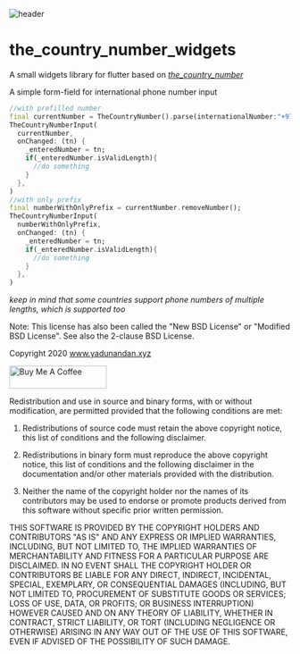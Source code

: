 ![header](https://i.imgur.com/xiil4Wj.jpg)
# the_country_number_widgets
A small widgets library for flutter based on *[the_country_number](https://github.com/ondbyte/the_country_number)*

A simple form-field for international phone number input
```dart
//with prefilled number
final currentNumber = TheCountryNumber().parse(internationalNumber:"+97156565656");
TheCountryNumberInput(
  currentNumber,
  onChanged: (tn) {
    _enteredNumber = tn;
    if(_enteredNumber.isValidLength){
      //do something
    }
  }, 
)
//with only prefix
final numberWithOnlyPrefix = currentNumber.removeNumber();
TheCountryNumberInput(
  numberWithOnlyPrefix,
  onChanged: (tn) {
    _enteredNumber = tn;
    if(_enteredNumber.isValidLength){
      //do something
    }
  }, 
)
```
*keep in mind that some countries support phone numbers of multiple lengths, which is supported too*


Note: This license has also been called the "New BSD License" or "Modified BSD License". See also the 2-clause BSD License.

Copyright 2020 www.yadunandan.xyz

<a href="https://www.buymeacoffee.com/ondbyte" target="_blank"><img src="https://cdn.buymeacoffee.com/buttons/default-orange.png" alt="Buy Me A Coffee" height="41" width="174"></a>

Redistribution and use in source and binary forms, with or without modification, are permitted provided that the following conditions are met:

1. Redistributions of source code must retain the above copyright notice, this list of conditions and the following disclaimer.

2. Redistributions in binary form must reproduce the above copyright notice, this list of conditions and the following disclaimer in the documentation and/or other materials provided with the distribution.

3. Neither the name of the copyright holder nor the names of its contributors may be used to endorse or promote products derived from this software without specific prior written permission.

THIS SOFTWARE IS PROVIDED BY THE COPYRIGHT HOLDERS AND CONTRIBUTORS "AS IS" AND ANY EXPRESS OR IMPLIED WARRANTIES, INCLUDING, BUT NOT LIMITED TO, THE IMPLIED WARRANTIES OF MERCHANTABILITY AND FITNESS FOR A PARTICULAR PURPOSE ARE DISCLAIMED. IN NO EVENT SHALL THE COPYRIGHT HOLDER OR CONTRIBUTORS BE LIABLE FOR ANY DIRECT, INDIRECT, INCIDENTAL, SPECIAL, EXEMPLARY, OR CONSEQUENTIAL DAMAGES (INCLUDING, BUT NOT LIMITED TO, PROCUREMENT OF SUBSTITUTE GOODS OR SERVICES; LOSS OF USE, DATA, OR PROFITS; OR BUSINESS INTERRUPTION) HOWEVER CAUSED AND ON ANY THEORY OF LIABILITY, WHETHER IN CONTRACT, STRICT LIABILITY, OR TORT (INCLUDING NEGLIGENCE OR OTHERWISE) ARISING IN ANY WAY OUT OF THE USE OF THIS SOFTWARE, EVEN IF ADVISED OF THE POSSIBILITY OF SUCH DAMAGE.